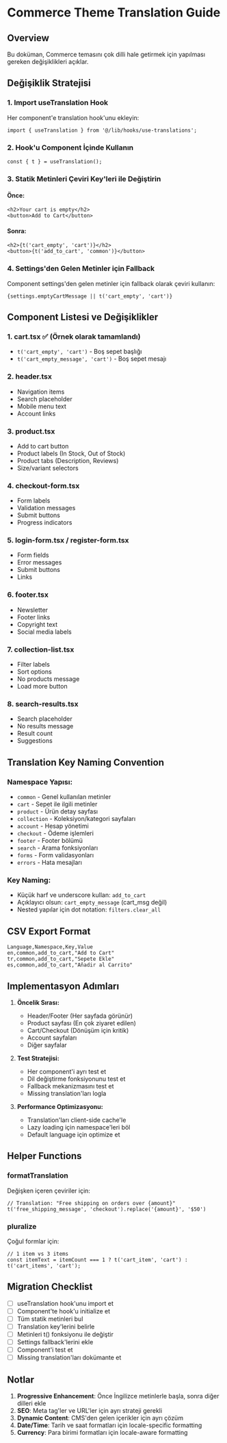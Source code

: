 # Commerce Theme Translation Guide

## Overview
Bu doküman, Commerce temasını çok dilli hale getirmek için yapılması gereken değişiklikleri açıklar.

## Değişiklik Stratejisi

### 1. Import useTranslation Hook
Her component'e translation hook'unu ekleyin:
```tsx
import { useTranslation } from '@/lib/hooks/use-translations';
```

### 2. Hook'u Component İçinde Kullanın
```tsx
const { t } = useTranslation();
```

### 3. Statik Metinleri Çeviri Key'leri ile Değiştirin

#### Önce:
```tsx
<h2>Your cart is empty</h2>
<button>Add to Cart</button>
```

#### Sonra:
```tsx
<h2>{t('cart_empty', 'cart')}</h2>
<button>{t('add_to_cart', 'common')}</button>
```

### 4. Settings'den Gelen Metinler için Fallback
Component settings'den gelen metinler için fallback olarak çeviri kullanın:
```tsx
{settings.emptyCartMessage || t('cart_empty', 'cart')}
```

## Component Listesi ve Değişiklikler

### 1. **cart.tsx** ✅ (Örnek olarak tamamlandı)
- `t('cart_empty', 'cart')` - Boş sepet başlığı
- `t('cart_empty_message', 'cart')` - Boş sepet mesajı

### 2. **header.tsx**
- Navigation items
- Search placeholder
- Mobile menu text
- Account links

### 3. **product.tsx**
- Add to cart button
- Product labels (In Stock, Out of Stock)
- Product tabs (Description, Reviews)
- Size/variant selectors

### 4. **checkout-form.tsx**
- Form labels
- Validation messages
- Submit buttons
- Progress indicators

### 5. **login-form.tsx / register-form.tsx**
- Form fields
- Error messages
- Submit buttons
- Links

### 6. **footer.tsx**
- Newsletter
- Footer links
- Copyright text
- Social media labels

### 7. **collection-list.tsx**
- Filter labels
- Sort options
- No products message
- Load more button

### 8. **search-results.tsx**
- Search placeholder
- No results message
- Result count
- Suggestions

## Translation Key Naming Convention

### Namespace Yapısı:
- `common` - Genel kullanılan metinler
- `cart` - Sepet ile ilgili metinler
- `product` - Ürün detay sayfası
- `collection` - Koleksiyon/kategori sayfaları
- `account` - Hesap yönetimi
- `checkout` - Ödeme işlemleri
- `footer` - Footer bölümü
- `search` - Arama fonksiyonları
- `forms` - Form validasyonları
- `errors` - Hata mesajları

### Key Naming:
- Küçük harf ve underscore kullan: `add_to_cart`
- Açıklayıcı olsun: `cart_empty_message` (cart_msg değil)
- Nested yapılar için dot notation: `filters.clear_all`

## CSV Export Format
```csv
Language,Namespace,Key,Value
en,common,add_to_cart,"Add to Cart"
tr,common,add_to_cart,"Sepete Ekle"
es,common,add_to_cart,"Añadir al Carrito"
```

## Implementasyon Adımları

1. **Öncelik Sırası:**
   - Header/Footer (Her sayfada görünür)
   - Product sayfası (En çok ziyaret edilen)
   - Cart/Checkout (Dönüşüm için kritik)
   - Account sayfaları
   - Diğer sayfalar

2. **Test Stratejisi:**
   - Her component'i ayrı test et
   - Dil değiştirme fonksiyonunu test et
   - Fallback mekanizmasını test et
   - Missing translation'ları logla

3. **Performance Optimizasyonu:**
   - Translation'ları client-side cache'le
   - Lazy loading için namespace'leri böl
   - Default language için optimize et

## Helper Functions

### formatTranslation
Değişken içeren çeviriler için:
```tsx
// Translation: "Free shipping on orders over {amount}"
t('free_shipping_message', 'checkout').replace('{amount}', '$50')
```

### pluralize
Çoğul formlar için:
```tsx
// 1 item vs 3 items
const itemText = itemCount === 1 ? t('cart_item', 'cart') : t('cart_items', 'cart');
```

## Migration Checklist

- [ ] useTranslation hook'unu import et
- [ ] Component'te hook'u initialize et
- [ ] Tüm statik metinleri bul
- [ ] Translation key'lerini belirle
- [ ] Metinleri t() fonksiyonu ile değiştir
- [ ] Settings fallback'lerini ekle
- [ ] Component'i test et
- [ ] Missing translation'ları dokümante et

## Notlar

1. **Progressive Enhancement**: Önce İngilizce metinlerle başla, sonra diğer dilleri ekle
2. **SEO**: Meta tag'ler ve URL'ler için ayrı strateji gerekli
3. **Dynamic Content**: CMS'den gelen içerikler için ayrı çözüm
4. **Date/Time**: Tarih ve saat formatları için locale-specific formatting
5. **Currency**: Para birimi formatları için locale-aware formatting